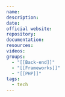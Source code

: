 ```yaml
---
name: 
description: 
date: 
official website: 
repository: 
documentation: 
resources: 
videos: 
groups:
  - "[[Back-end]]"
  - "[[Frameworks]]"
  - "[[PHP]]"
tags:
  - tech
---
```


